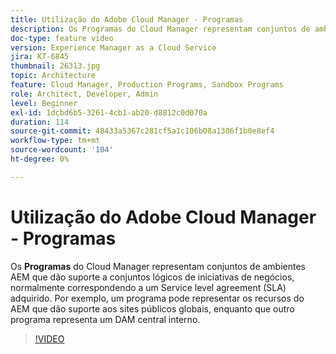 ```yaml
---
title: Utilização do Adobe Cloud Manager - Programas
description: Os Programas do Cloud Manager representam conjuntos de ambientes AEM que oferecem suporte a conjuntos lógicos de iniciativas de negócios, normalmente correspondendo a um Service level agreement (SLA) adquirido. Por exemplo, um programa pode representar os recursos do AEM que dão suporte aos sites públicos globais, enquanto que outro programa representa um DAM central interno.
doc-type: feature video
version: Experience Manager as a Cloud Service
jira: KT-6845
thumbnail: 26313.jpg
topic: Architecture
feature: Cloud Manager, Production Programs, Sandbox Programs
role: Architect, Developer, Admin
level: Beginner
exl-id: 1dcbd6b5-3261-4cb1-ab20-d8812c0d070a
duration: 114
source-git-commit: 48433a5367c281cf5a1c106b08a1306f1b0e8ef4
workflow-type: tm+mt
source-wordcount: '104'
ht-degree: 0%

---
```


# Utilização do Adobe Cloud Manager - Programas

Os **Programas** do Cloud Manager representam conjuntos de ambientes AEM que dão suporte a conjuntos lógicos de iniciativas de negócios, normalmente correspondendo a um Service level agreement (SLA) adquirido. Por exemplo, um programa pode representar os recursos do AEM que dão suporte aos sites públicos globais, enquanto que outro programa representa um DAM central interno.

>[!VIDEO](https://video.tv.adobe.com/v/34268?quality=12&learn=on&captions=por_br)
